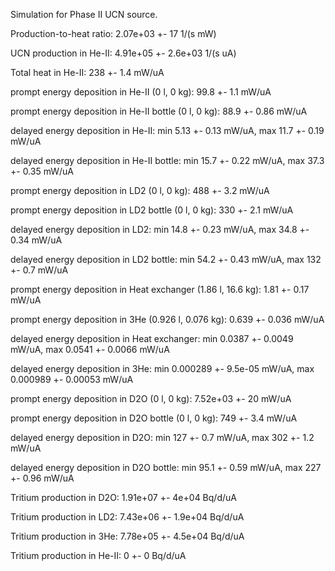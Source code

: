 Simulation for Phase II UCN source.

Production-to-heat ratio:
2.07e+03 +- 17 1/(s mW)

UCN production in He-II:
4.91e+05 +- 2.6e+03 1/(s uA)

Total heat in He-II:
238 +- 1.4 mW/uA

prompt energy deposition in He-II (0 l, 0 kg):
99.8 +- 1.1 mW/uA

prompt energy deposition in He-II bottle (0 l, 0 kg):
88.9 +- 0.86 mW/uA

delayed energy deposition in He-II:
min 5.13 +- 0.13 mW/uA, max 11.7 +- 0.19 mW/uA

delayed energy deposition in He-II bottle:
min 15.7 +- 0.22 mW/uA, max 37.3 +- 0.35 mW/uA

prompt energy deposition in LD2 (0 l, 0 kg):
488 +- 3.2 mW/uA

prompt energy deposition in LD2 bottle (0 l, 0 kg):
330 +- 2.1 mW/uA

delayed energy deposition in LD2:
min 14.8 +- 0.23 mW/uA, max 34.8 +- 0.34 mW/uA

delayed energy deposition in LD2 bottle:
min 54.2 +- 0.43 mW/uA, max 132 +- 0.7 mW/uA

prompt energy deposition in Heat exchanger (1.86 l, 16.6 kg):
1.81 +- 0.17 mW/uA

prompt energy deposition in 3He (0.926 l, 0.076 kg):
0.639 +- 0.036 mW/uA

delayed energy deposition in Heat exchanger:
min 0.0387 +- 0.0049 mW/uA, max 0.0541 +- 0.0066 mW/uA

delayed energy deposition in 3He:
min 0.000289 +- 9.5e-05 mW/uA, max 0.000989 +- 0.00053 mW/uA

prompt energy deposition in D2O (0 l, 0 kg):
7.52e+03 +- 20 mW/uA

prompt energy deposition in D2O bottle (0 l, 0 kg):
749 +- 3.4 mW/uA

delayed energy deposition in D2O:
min 127 +- 0.7 mW/uA, max 302 +- 1.2 mW/uA

delayed energy deposition in D2O bottle:
min 95.1 +- 0.59 mW/uA, max 227 +- 0.96 mW/uA

Tritium production in D2O:
1.91e+07 +- 4e+04 Bq/d/uA

Tritium production in LD2:
7.43e+06 +- 1.9e+04 Bq/d/uA

Tritium production in 3He:
7.78e+05 +- 4.5e+04 Bq/d/uA

Tritium production in He-II:
0 +- 0 Bq/d/uA

